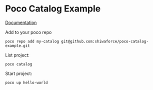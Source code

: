 # Poco Catalog Example
[Documentation](https://getpoco.io)

Add to your poco repo
```
poco repo add my-catalog git@github.com:shiwaforce/poco-catalog-example.git
```

List project:
```
poco catalog
```

Start project:
```
poco up hello-world
```
